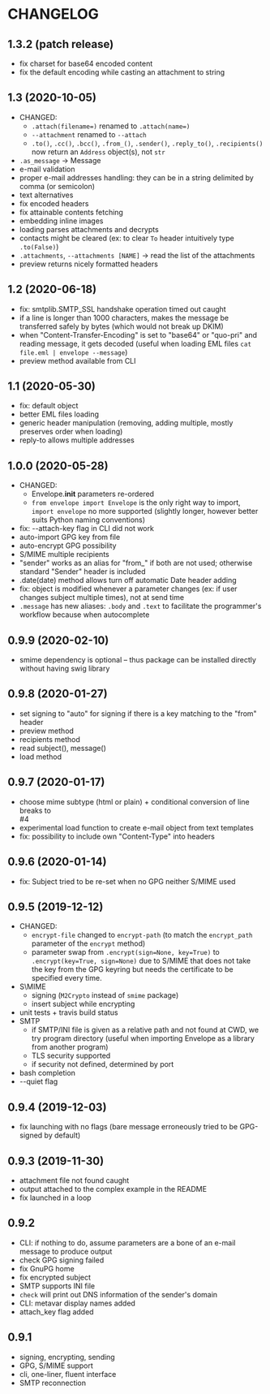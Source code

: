 # CHANGELOG

## 1.3.2 (patch release)
- fix charset for base64 encoded content
- fix the default encoding while casting an attachment to string 

## 1.3 (2020-10-05)
- CHANGED:
    * `.attach(filename=)` renamed to `.attach(name=)`
    * `--attachment` renamed to `--attach`
    *  `.to()`, `.cc()`, `.bcc()`, `.from_()`, `.sender()`, `.reply_to()`, `.recipients()` now return an `Address` object(s), not `str`
- `.as_message` -> Message
- e-mail validation
- proper e-mail addresses handling: they can be in a string delimited by comma (or semicolon)
- text alternatives
- fix encoded headers
- fix attainable contents fetching
- embedding inline images
- loading parses attachments and decrypts
- contacts might be cleared (ex: to clear `To` header intuitively type `.to(False)`)
- `.attachments`, `--attachments [NAME]` -> read the list of the attachments
- preview returns nicely formatted headers

## 1.2 (2020-06-18)
- fix: smtplib.SMTP_SSL handshake operation timed out caught
- if a line is longer than 1000 characters, makes the message be transferred safely by bytes (which would not break up DKIM)
- when "Content-Transfer-Encoding" is set to "base64" or "quo-pri" and reading message, it gets decoded (useful when loading EML files `cat file.eml | envelope --message`)
- preview method available from CLI

## 1.1 (2020-05-30)
- fix: default object
- better EML files loading
- generic header manipulation (removing, adding multiple, mostly preserves order when loading)
- reply-to allows multiple addresses

## 1.0.0 (2020-05-28)
- CHANGED:
    * Envelope.__init__ parameters re-ordered
    * `from envelope import Envelope` is the only right way to import, `import envelope` no more supported (slightly longer, however better suits Python naming conventions)  
- fix: --attach-key flag in CLI did not work
- auto-import GPG key from file
- auto-encrypt GPG possibility
- S/MIME multiple recipients
- "sender" works as an alias for "from_" if both are not used; otherwise standard "Sender" header is included
- .date(date) method allows turn off automatic Date header adding
- fix: object is modified whenever a parameter changes (ex: if user changes subject multiple times), not at send time
- `.message` has new aliases: `.body` and `.text` to facilitate the programmer's workflow because when autocomplete 

## 0.9.9 (2020-02-10)
- smime dependency is optional – thus package can be installed directly without having swig library 

## 0.9.8 (2020-01-27)
- set signing to "auto" for signing if there is a key matching to the "from" header
- preview method
- recipients method
- read subject(), message()
- load method

## 0.9.7 (2020-01-17)
- choose mime subtype (html or plain) + conditional conversion of line breaks to <br> #4
- experimental load function to create e-mail object from text templates
- fix: possibility to include own "Content-Type" into headers

## 0.9.6 (2020-01-14)
- fix: Subject tried to be re-set when no GPG neither S/MIME used

## 0.9.5 (2019-12-12)
- CHANGED:
    * `encrypt-file` changed to `encrypt-path` (to match the `encrypt_path` parameter of the `encrypt` method)
    * parameter swap from `.encrypt(sign=None, key=True)` to `.encrypt(key=True, sign=None)` due to S/MIME that does not take the key from the GPG keyring but needs the certificate to be specified every time. 
- S\MIME
    * signing (`M2Crypto` instead of `smime` package)
    * insert subject while encrypting
- unit tests + travis build status
- SMTP
    * if SMTP/INI file is given as a relative path and not found at CWD, we try program directory (useful when importing Envelope as a library from another program)
    * TLS security supported
    * if security not defined, determined by port
- bash completion
- --quiet flag

## 0.9.4 (2019-12-03)
- fix launching with no flags (bare message erroneously tried to be GPG-signed by default)

## 0.9.3 (2019-11-30)
- attachment file not found caught
- output attached to the complex example in the README
- fix launched in a loop

## 0.9.2
- CLI: if nothing to do, assume parameters are a bone of an e-mail message to produce output
- check GPG signing failed
- fix GnuPG home
- fix encrypted subject 
- SMTP supports INI file
- `check` will print out DNS information of the sender's domain
- CLI: metavar display names added
- attach_key flag added 

## 0.9.1
- signing, encrypting, sending
- GPG, S/MIME support
- cli, one-liner, fluent interface
- SMTP reconnection
